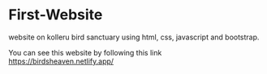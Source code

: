 # First-Website
website on kolleru bird sanctuary using html, css, javascript and bootstrap.

You can see this website by following this link 
https://birdsheaven.netlify.app/
